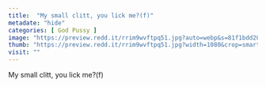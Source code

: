 ```yaml
---
title:  "My small clitt, you lick me?(f)"
metadate: "hide"
categories: [ God Pussy ]
image: "https://preview.redd.it/rrim9wvftpq51.jpg?auto=webp&s=81f1bdd20ad8db1d7767ad8d40e47e66024cbc59"
thumb: "https://preview.redd.it/rrim9wvftpq51.jpg?width=1080&crop=smart&auto=webp&s=210b67dddec1ddc7d27382037f470eb1bc5ee3b3"
visit: ""
---
```

My small clitt, you lick me?(f)
